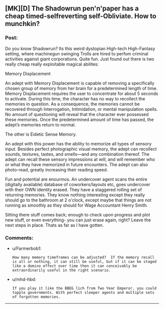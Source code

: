 ## [MK][D] The Shadowrun pen'n'paper has a cheap timed-selfreverting self-Obliviate. How to munchkin?

### Post:

Do you know Shadowrun? Its this weird dystopian High-tech High-Fantasy setting, where machinegun swinging Trolls are hired to perfom criminal activities against giant corporations. Quite fun. Just found out there is two really cheap really exploitable magical abilites: 

Memory Displacement

An adept with Memory Displacement is capable of removing a specifically chosen group of memory from her brain for a predetermined length of time. Memory Displacement requires
the user to concentrate for about 5 seconds to activate. During this time, the character has no way to recollect the memories in question. As a consequence, the memories cannot be recovered through Interrogation, Intimidation, or mental manipulation spells. No amount of questioning will reveal that the character ever possessed these memories. Once the predetermined amount of time has passed, the adept’s memories return to normal.  

The other is Eidetic Sense Memory. 

An adept with this power has the ability to memorize all types of sensory input. Besides perfect photographic visual memory, the adept can recollect sounds, textures, tastes, and smells—and any combination thereof. The adept can recall these sensory impressions at will, and will remember who or what they have memorized in future encounters. The adept can also photo-read, greatly increasing their reading speed.

Fun and potential are enourmos. An undercover agent scans the entire (digitally available) database of coworkers/layouts etc,  goes undercover with their OWN identity erased. They have a staggered rolling set of returning memories. They know nothing interesting except they really should go to the bathroom at 2 o'clock, except maybe that things are not running as smoothly as they should for Wage Accountant Henry Smith.

Sitting there stuff comes back; enough to check upon progress and plot new stuff, or even everything- you can just erase again, right? Leave the next steps in place. Thats as far as I have gotten. 

### Comments:

- u/Farmerbob1:
  ```
  How many memory timeframes can be adjusted?  If the memory recall is all or nothing, it can still be useful, but if it can be staged like a domino effect over time then it can conceivably be extraordinarily useful in the right scenario.
  ```

- u/mhd-hbd:
  ```
  If you play it like the BBEG lich from Two Year Emperor, you could topple governments. With perfect sleeper agents and multiple sets of forgotten memories.
  ```

---

